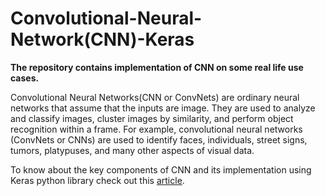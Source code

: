 # Convolutional-Neural-Network(CNN)-Keras

**The repository contains implementation of CNN on some real life use cases.**

Convolutional Neural Networks(CNN or ConvNets) are ordinary neural networks that assume that the inputs are image. They are used to analyze and classify images, cluster images by similarity, and perform object recognition within a frame. For example, convolutional neural networks (ConvNets or CNNs) are used to identify faces, individuals, street signs, tumors, platypuses, and many other aspects of visual data.

To know about the key components of CNN and its implementation using Keras python library check out this [article](https://www.theaidream.com/post/introduction-to-convolutional-neural-networks-cnn).
